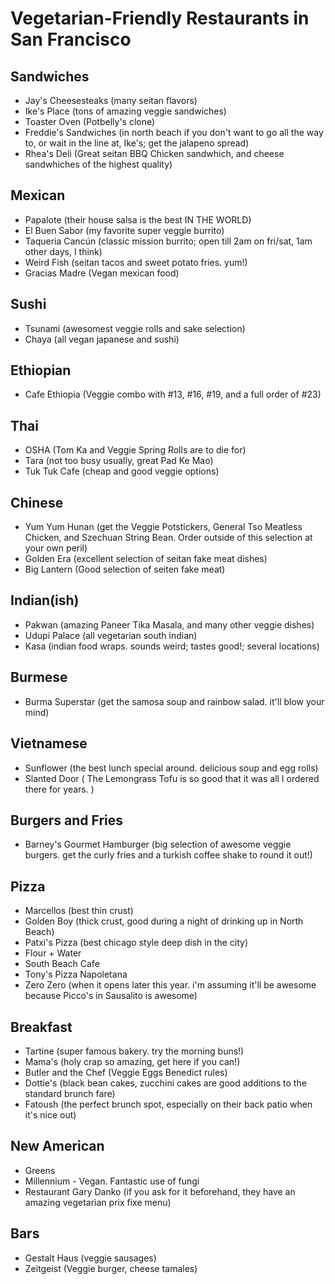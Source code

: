 Vegetarian-Friendly Restaurants in San Francisco
================================================

Sandwiches
----------

* Jay's Cheesesteaks (many seitan flavors)
* Ike's Place (tons of amazing veggie sandwiches)
* Toaster Oven (Potbelly's clone)
* Freddie's Sandwiches (in north beach if you don't want to go all the way to, or wait in the line at, Ike's; get the jalapeno spread)
* Rhea's Deli (Great seitan BBQ Chicken sandwhich, and cheese sandwhiches of the highest quality)

Mexican
-------

* Papalote (their house salsa is the best IN THE WORLD)
* El Buen Sabor (my favorite super veggie burrito)
* Taqueria Cancún (classic mission burrito; open till 2am on fri/sat, 1am other days, I think)
* Weird Fish (seitan tacos and sweet potato fries. yum!)
* Gracias Madre (Vegan mexican food)

Sushi
-----

* Tsunami (awesomest veggie rolls and sake selection)
* Chaya (all vegan japanese and sushi)

Ethiopian
---------

* Cafe Ethiopia (Veggie combo with #13, #16, #19, and a full order of #23)

Thai
----

* OSHA (Tom Ka and Veggie Spring Rolls are to die for)
* Tara (not too busy usually, great Pad Ke Mao)
* Tuk Tuk Cafe (cheap and good veggie options)

Chinese
-------

* Yum Yum Hunan (get the Veggie Potstickers, General Tso Meatless Chicken, and Szechuan String Bean. Order outside of this selection at your own peril)
* Golden Era (excellent selection of seitan fake meat dishes)
* Big Lantern (Good selection of seiten fake meat)

Indian(ish)
-----------

* Pakwan (amazing Paneer Tika Masala, and many other veggie dishes)
* Udupi Palace (all vegetarian south indian)
* Kasa (indian food wraps. sounds weird; tastes good!; several locations)

Burmese
-------

* Burma Superstar (get the samosa soup and rainbow salad. it'll blow your mind)

Vietnamese
----------

* Sunflower (the best lunch special around. delicious soup and egg rolls)
* Slanted Door ( The Lemongrass Tofu is so good that it was all I ordered there for years. )

Burgers and Fries
-----------------

* Barney's Gourmet Hamburger (big selection of awesome veggie burgers. get the curly fries and a turkish coffee shake to round it out!) 

Pizza
-----

* Marcellos (best thin crust)
* Golden Boy (thick crust, good during a night of drinking up in North Beach)
* Patxi's Pizza (best chicago style deep dish in the city)
* Flour + Water
* South Beach Cafe
* Tony's Pizza Napoletana
* Zero Zero (when it opens later this year. i'm assuming it'll be awesome because Picco's in Sausalito is awesome)

Breakfast
---------

* Tartine (super famous bakery. try the morning buns!)
* Mama's (holy crap so amazing, get here if you can!)
* Butler and the Chef (Veggie Eggs Benedict rules)
* Dottie's (black bean cakes, zucchini cakes are good additions to the standard brunch fare)
* Fatoush (the perfect brunch spot, especially on their back patio when it's nice out)

New American
------------
* Greens
* Millennium - Vegan. Fantastic use of fungi
* Restaurant Gary Danko (if you ask for it beforehand, they have an amazing vegetarian prix fixe menu)

Bars
----

* Gestalt Haus (veggie sausages)
* Zeitgeist (Veggie burger, cheese tamales)
